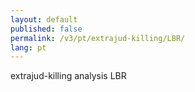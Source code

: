 ```yaml
---
layout: default
published: false
permalink: /v3/pt/extrajud-killing/LBR/
lang: pt
---
```


extrajud-killing analysis LBR
